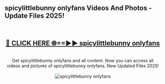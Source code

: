 <h2>spicylittlebunny onlyfans Videos And Photos - Update Files 2025!</h2>
<br>
<div align="center">
<h2><a href="https://linkcuts.com/hfmhzwbr" rel="nofollow">🔴 CLICK HERE 🌐==►► spicylittlebunny onlyfans</a></h2>
<br>
Get spicylittlebunny onlyfans and all content. Now you can access all videos and pictures of spicylittlebunny onlyfans. New Updated Files 2025!
<br>
<br>
<a href="https://linkcuts.com/hfmhzwbr" rel="nofollow" data-target="animated-image.originalLink"><img src="https://i.ibb.co.com/WyWwxjT/player-gif2.gif" alt="spicylittlebunny onlyfans" style="max-width: 100%; display: inline-block;" data-target="animated-image.originalImage"></a>
</div>
<br>